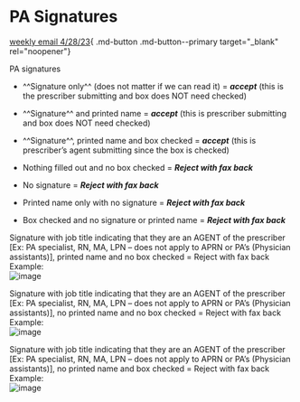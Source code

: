 # PA Signatures

[weekly email 4/28/23](https://mygainwell-my.sharepoint.com/:w:/r/personal/christopher_nguyen_gainwelltechnologies_com/Documents/Evergreen/Emails/weeklyemail42823.docx?d=wc2d2297e447242f6a310e1aa4e002d2b&csf=1&web=1&e=G87tJQ){ .md-button .md-button--primary target="_blank" rel="noopener"}

PA signatures


- ^^Signature only^^ (does not matter if we can read it) = ***accept*** (this is the prescriber submitting and box does NOT need checked)
- ^^Signature^^ and printed name = ***accept*** (this is prescriber submitting and box does NOT need checked)
- ^^Signature^^, printed name and box checked = ***accept*** (this is prescriber’s agent submitting since the box is checked)



- Nothing filled out and no box checked = ***Reject with fax back***
- No signature = ***Reject with fax back***
- Printed name only with no signature = ***Reject with fax back***
- Box checked and no signature or printed name = ***Reject with fax back***

Signature with job title indicating that they are an AGENT of the prescriber [Ex: PA specialist, RN, MA, LPN – does not apply to APRN or PA’s (Physician assistants)], printed name and no box checked = Reject with fax back
                Example:  
                ![image](https://user-images.githubusercontent.com/122046056/236885975-d7d816e3-841d-413e-ab31-897ae462c258.png)


Signature with job title indicating that they are an AGENT of the prescriber [Ex: PA specialist, RN, MA, LPN – does not apply to APRN or PA’s (Physician assistants)],  no printed name and no box checked = Reject with fax back
                Example:  
                ![image](https://user-images.githubusercontent.com/122046056/236886009-99d4d221-a87c-4fbf-9cad-19e37c3eda10.png)


Signature with job title indicating that they are an AGENT of the prescriber [Ex: PA specialist, RN, MA, LPN – does not apply to APRN or PA’s (Physician assistants)],  no printed name and box checked = Reject with fax back
                Example:  
                ![image](https://user-images.githubusercontent.com/122046056/236886019-85c91fc0-b5c1-4d1f-b538-ee25e56f146d.png)



